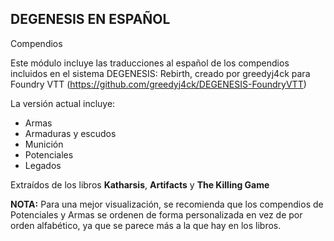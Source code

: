 ## DEGENESIS EN ESPAÑOL
Compendios

Este módulo incluye las traducciones al español de los compendios incluidos en el sistema DEGENESIS: Rebirth, creado por greedyj4ck para Foundry VTT
(https://github.com/greedyj4ck/DEGENESIS-FoundryVTT) 

La versión actual incluye:
* Armas
* Armaduras y escudos
* Munición
* Potenciales
* Legados

Extraídos de los libros **Katharsis**, **Artifacts** y **The Killing Game**

**NOTA:** Para una mejor visualización, se recomienda que los compendios de Potenciales y Armas se ordenen de forma personalizada en vez de por orden alfabético, ya que se parece más a la que hay en los libros.
